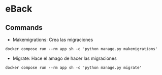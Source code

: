 # eBack

## Commands

- Makemigrations: Crea las migraciones
```
docker compose run --rm app sh -c 'python manage.py makemigrations'
```
- Migrate: Hace el amago de hacer las migraciones
```
docker compose run --rm app sh -c 'python manage.py migrate'
```